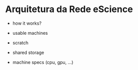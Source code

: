 # Arquitetura da Rede eScience

- how it works?
- usable machines

- scratch
- shared storage
- machine specs  (cpu, gpu, ...)
